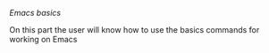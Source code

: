 
*Emacs basics*


On this part the user will know how to use the basics commands for working on Emacs
